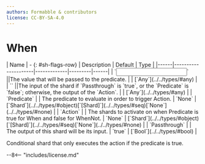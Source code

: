```yaml
---
authors: Formabble & contributors
license: CC-BY-SA-4.0
---
```



# When

<div class="sh-parameters" markdown="1">
| Name | - {: #sh-flags-row} | Description | Default | Type |
|------|---------------------|-------------|---------|------|
| `<input>` ||The value that will be passed to the predicate. | | [`Any`](../../types/#any) |
| `<output>` ||The input of the shard if `Passthrough` is `true`, or the `Predicate` is `false`; otherwise, the output of the `Action`. | | [`Any`](../../types/#any) |
| `Predicate` |  | The predicate to evaluate in order to trigger Action. | `None` | [`Shard`](../../types/#object)[`[Shard]`](../../types/#seq)[`None`](../../types/#none) |
| `Action` |  | The shards to activate on when Predicate is true for When and false for WhenNot. | `None` | [`Shard`](../../types/#object)[`[Shard]`](../../types/#seq)[`None`](../../types/#none) |
| `Passthrough` |  | The output of this shard will be its input. | `true` | [`Bool`](../../types/#bool) |

</div>

Conditional shard that only executes the action if the predicate is true.

--8<-- "includes/license.md"

